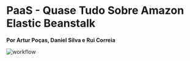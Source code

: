 # **PaaS - Quase Tudo Sobre Amazon Elastic Beanstalk**
**Por Artur Poças, Daniel Silva e Rui Correia**

![workflow](https://docs.aws.amazon.com/elasticbeanstalk/latest/dg/images/clearbox-flow-00.png)

